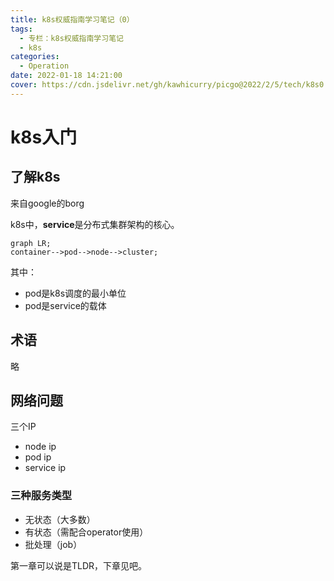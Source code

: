 ```yaml
---
title: k8s权威指南学习笔记（0）
tags:
  - 专栏：k8s权威指南学习笔记
  - k8s
categories:
  - Operation
date: 2022-01-18 14:21:00
cover: https://cdn.jsdelivr.net/gh/kawhicurry/picgo@2022/2/5/tech/k8s0.png
---
```


# k8s入门

## 了解k8s

来自google的borg

k8s中，**service**是分布式集群架构的核心。

```mermaid
graph LR;
container-->pod-->node-->cluster;
```

其中：

- pod是k8s调度的最小单位
- pod是service的载体

## 术语

略

## 网络问题

三个IP

- node ip
- pod ip
- service ip

### 三种服务类型

- 无状态（大多数）
- 有状态（需配合operator使用）
- 批处理（job）



第一章可以说是TLDR，下章见吧。
